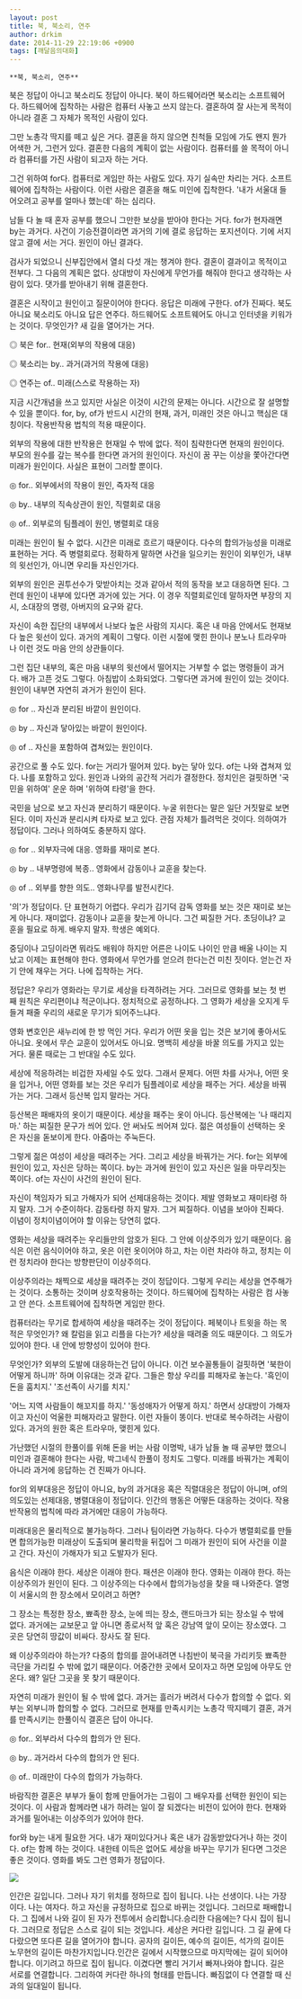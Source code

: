 ```yaml
---
layout: post
title: 북, 북소리, 연주
author: drkim
date: 2014-11-29 22:19:06 +0900
tags: [깨달음의대화]
---
```

 
    **북, 북소리, 연주**

  


북은 정답이 아니고 북소리도 정답이 아니다. 북이 하드웨어라면 북소리는 소프트웨어다. 하드웨어에 집착하는 사람은 컴퓨터 사놓고 쓰지 않는다. 결혼하여 잘 사는게 목적이 아니라 결혼 그 자체가 목적인 사람이 있다. 

  


그만 노총각 딱지를 떼고 싶은 거다. 결혼을 하지 않으면 친척들 모임에 가도 왠지 뭔가 어색한 거, 그런거 있다. 결혼한 다음의 계획이 없는 사람이다. 컴퓨터를 쓸 목적이 아니라 컴퓨터를 가진 사람이 되고자 하는 거다. 

  


그건 위하여 for다. 컴퓨터로 게임만 하는 사람도 있다. 자기 실속만 차리는 거다. 소프트웨어에 집착하는 사람이다. 이런 사람은 결혼을 해도 미인에 집착한다. '내가 서울대 들어오려고 공부를 얼마나 했는데' 하는 심리다. 

  


남들 다 놀 때 혼자 공부를 했으니 그만한 보상을 받아야 한다는 거다. for가 현자래면 by는 과거다. 사건이 기승전결이라면 과거의 기에 결로 응답하는 포지션이다. 기에 서지 않고 결에 서는 거다. 원인이 아닌 결과다. 

  


검사가 되었으니 신부집안에서 열쇠 다섯 개는 챙겨야 한다. 결혼이 결과이고 목적이고 전부다. 그 다음의 계획은 없다. 상대방이 자신에게 무언가를 해줘야 한다고 생각하는 사람이 있다. 댓가를 받아내기 위해 결혼한다. 

  


결혼은 시작이고 원인이고 질문이어야 한다다. 응답은 미래에 구한다. of가 진짜다. 북도 아니요 북소리도 아니요 답은 연주다. 하드웨어도 소프트웨어도 아니고 인터넷을 키워가는 것이다. 무엇인가? 새 길을 열어가는 거다. 

  


◎ 북은 for.. 현재(외부의 작용에 대응)  
      
◎ 북소리는 by.. 과거(과거의 작용에 대응)  
      
◎ 연주는 of.. 미래(스스로 작용하는 자) 

  


지금 시간개념을 쓰고 있지만 사실은 이것이 시간의 문제는 아니다. 시간으로 잘 설명할 수 있을 뿐이다. for, by, of가 반드시 시간의 현재, 과거, 미래인 것은 아니고 핵심은 대칭이다. 작용반작용 법칙의 적용 때문이다. 

  


외부의 작용에 대한 반작용은 현재일 수 밖에 없다. 적이 침략한다면 현재의 원인이다. 부모의 원수를 갚는 복수를 한다면 과거의 원인이다. 자신이 꿈 꾸는 이상을 쫓아간다면 미래가 원인이다. 사실은 표현이 그러할 뿐이다. 

  


◎ for.. 외부에서의 작용이 원인, 즉자적 대응   
      
◎ by.. 내부의 직속상관이 원인, 직렬회로 대응   
      
◎ of.. 외부로의 팀플레이 원인, 병렬회로 대응 

  


미래는 원인이 될 수 없다. 시간은 미래로 흐르기 때문이다. 다수의 합의가능성을 미래로 표현하는 거다. 즉 병렬회로다. 정확하게 말하면 사건을 일으키는 원인이 외부인가, 내부의 윗선인가, 아니면 우리들 자신인가다. 

  


외부의 원인은 권투선수가 맞받아치는 것과 같아서 적의 동작을 보고 대응하면 된다. 그런데 원인이 내부에 있다면 과거에 있는 거다. 이 경우 직렬회로인데 말하자면 부장의 지시, 소대장의 명령, 아버지의 요구와 같다. 

  


자신이 속한 집단의 내부에서 나보다 높은 사람의 지시다. 혹은 내 마음 안에서도 현재보다 높은 윗선이 있다. 과거의 계획이 그렇다. 이런 시절에 맺힌 한이나 분노나 트라우마나 이런 것도 마음 안의 상관들이다. 

  


그런 집단 내부의, 혹은 마음 내부의 윗선에서 떨어지는 거부할 수 없는 명령들이 과거다. 배가 고픈 것도 그렇다. 아침밥이 소화되었다. 그렇다면 과거에 원인이 있는 것이다. 원인이 내부면 자연히 과거가 원인이 된다. 

  


◎ for .. 자신과 분리된 바깥이 원인이다.   
      
◎ by .. 자신과 닿아있는 바깥이 원인이다.  
      
◎ of .. 자신을 포함하여 겹쳐있는 원인이다. 

  


공간으로 풀 수도 있다. for는 거리가 떨어져 있다. by는 닿아 있다. of는 나와 겹쳐져 있다. 나를 포함하고 있다. 원인과 나와의 공간적 거리가 결정한다. 정치인은 걸핏하면 '국민을 위하여' 운운 하며 '위하여 타령'을 한다. 

  


국민을 남으로 보고 자신과 분리하기 때문이다. 누굴 위한다는 말은 일단 거짓말로 보면 된다. 이미 자신과 분리시켜 타자로 보고 있다. 관점 자체가 틀려먹은 것이다. 의하여가 정답이다. 그러나 의하여도 충분하지 않다. 

  


◎ for .. 외부자극에 대응. 영화를 재미로 본다.   
      
◎ by .. 내부명령에 복종.. 영화에서 감동이나 교훈을 찾는다.  
      
◎ of .. 외부를 향한 의도.. 영화나무를 발전시킨다. 

  


'의'가 정답이다. 단 표현하기 어렵다. 우리가 김기덕 감독 영화를 보는 것은 재미로 보는게 아니다. 재미없다. 감동이나 교훈을 찾는게 아니다. 그건 찌질한 거다. 초딩이냐? 교훈을 필요로 하게. 배우지 말자. 학생은 예외다. 

  


중딩이나 고딩이라면 뭐라도 배워야 하지만 어른은 나이도 나이인 만큼 배울 나이는 지났고 이제는 표현해야 한다. 영화에서 무언가를 얻으려 한다는건 미친 짓이다. 얻는건 자기 안에 채우는 거다. 나에 집착하는 거다. 

  


정답은? 우리가 영화라는 무기로 세상을 타격하려는 거다. 그러므로 영화를 보는 첫 번째 원칙은 우리편이냐 적군이냐다. 정치적으로 공정하냐다. 그 영화가 세상을 오지게 두들겨 패줄 우리의 새로운 무기가 되어주느냐다. 

  


영화 변호인은 새누리에 한 방 먹인 거다. 우리가 어떤 옷을 입는 것은 보기에 좋아서도 아니요. 옷에서 무슨 교훈이 있어서도 아니요. 명백히 세상을 바꿀 의도를 가지고 있는 거다. 물론 때로는 그 반대일 수도 있다. 

  


세상에 적응하려는 비겁한 자세일 수도 있다. 그래서 문제다. 어떤 차를 사거나, 어떤 옷을 입거나, 어떤 영화를 보는 것은 우리가 팀플레이로 세상을 패주는 거다. 세상을 바꿔가는 거다. 그래서 등산복 입지 말라는 거다. 

  


등산복은 패배자의 옷이기 때문이다. 세상을 패주는 옷이 아니다. 등산복에는 '나 때리지 마.' 하는 찌질한 문구가 씌어 있다. 안 써놔도 씌어져 있다. 젊은 여성들이 선택하는 옷은 자신을 돋보이게 한다. 아줌마는 주눅든다. 

  


그렇게 젊은 여성이 세상을 때려주는 거다. 그리고 세상을 바꿔가는 거다. for는 외부에 원인이 있고, 자신은 당하는 쪽이다. by는 과거에 원인이 있고 자신은 일을 마무리짓는 쪽이다. of는 자신이 사건의 원인이 된다. 

  


자신이 책임자가 되고 가해자가 되어 선제대응하는 것이다. 제발 영화보고 재미타령 하지 말자. 그거 수준이하다. 감동타령 하지 말자. 그거 찌질하다. 이념을 보아야 진짜다. 이념이 정치이념이어야 할 이유는 당연히 없다. 

  


영화는 세상을 때려주는 우리들만의 암호가 된다. 그 안에 이상주의가 있기 때문이다. 음식은 이런 음식이어야 하고, 옷은 이런 옷이어야 하고, 차는 이런 차라야 하고, 정치는 이런 정치라야 한다는 방향판단이 이상주의다. 

  


이상주의라는 채찍으로 세상을 때려주는 것이 정답이다. 그렇게 우리는 세상을 연주해가는 것이다. 소통하는 것이며 상호작용하는 것이다. 하드웨어에 집착하는 사람은 컴 사놓고 안 쓴다. 소프트웨어에 집착하면 게임만 한다. 

  


컴퓨터라는 무기로 합세하여 세상을 때려주는 것이 정답이다. 페북이나 트윗을 하는 목적은 무엇인가? 왜 칼럼을 읽고 리플을 다는가? 세상을 때려줄 의도 때문이다. 그 의도가 있어야 한다. 내 안에 방향성이 있어야 한다. 

  


무엇인가? 외부의 도발에 대응하는건 답이 아니다. 이건 보수꼴통들이 걸핏하면 '북한이 어떻게 하니까' 하며 이유대는 것과 같다. 그들은 항상 우리를 피해자로 놓는다. '흑인이 돈을 훔치지.' '조선족이 사기를 치지.' 

  


'어느 지역 사람들이 해꼬지를 하지.' '동성애자가 어떻게 하지.' 하면서 상대방이 가해자이고 자신이 억울한 피해자라고 말한다. 이런 자들이 똥이다. 반대로 복수하려는 사람이 있다. 과거의 원한 혹은 트라우마, 맺힌게 있다. 

  


가난했던 시절의 한풀이를 위해 돈을 버는 사람 이명박, 내가 남들 놀 때 공부만 했으니 미인과 결혼해야 한다는 사람, 박그네식 한풀이 정치도 그렇다. 미래를 바꿔가는 계획이 아니라 과거에 응답하는 건 진짜가 아니다. 

  


for의 외부대응은 정답이 아니요, by의 과거대응 혹은 직렬대응은 정답이 아니며, of의 의도있는 선제대응, 병렬대응이 정답이다. 인간의 행동은 어떻든 대응하는 것이다. 작용반작용의 법칙에 따라 과거에만 대응이 가능하다. 

  


미래대응은 물리적으로 불가능하다. 그러나 팀이라면 가능하다. 다수가 병렬회로를 만들면 합의가능한 미래상이 도출되며 물리학을 뒤집어 그 미래가 원인이 되어 사건을 이끌고 간다. 자신이 가해자가 되고 도발자가 된다. 

  


음식은 이래야 한다. 세상은 이래야 한다. 패션은 이래야 한다. 영화는 이래야 한다. 하는 이상주의가 원인이 된다. 그 이상주의는 다수에서 합의가능성을 찾을 때 나와준다. 열명이 서울시의 한 장소에서 모이려고 하면? 

  


그 장소는 특정한 장소, 뾰족한 장소, 눈에 띄는 장소, 랜드마크가 되는 장소일 수 밖에 없다. 과거에는 교보문고 앞 아니면 종로서적 앞 혹은 강남역 앞이 모이는 장소였다. 그곳은 당연히 땅값이 비싸다. 장사도 잘 된다. 

  


왜 이상주의라야 하는가? 다중의 합의를 끌어내려면 나침반이 북극을 가리키듯 뾰족한 극단을 가리킬 수 밖에 없기 때문이다. 어중간한 곳에서 모이자고 하면 모임에 아무도 안 온다. 왜? 일단 그곳을 못 찾기 때문이다. 

  


자연히 미래가 원인이 될 수 밖에 없다. 과거는 흘러가 버려서 다수가 합의할 수 없다. 외부는 외부니까 합의할 수 없다. 그러므로 현재를 만족시키는 노총각 딱지떼기 결혼, 과거를 만족시키는 한풀이식 결혼은 답이 아니다. 

  


◎ for.. 외부라서 다수의 합의가 안 된다.   
      
◎ by.. 과거라서 다수의 합의가 안 된다.   
      
◎ of.. 미래만이 다수의 합의가 가능하다. 

  


바람직한 결혼은 부부가 둘이 함께 만들어가는 그림이 그 배우자를 선택한 원인이 되는 것이다. 이 사람과 함께라면 내가 하려는 일이 잘 되겠다는 비전이 있어야 한다. 현재와 과거를 밀어내는 이상주의가 있어야 한다. 

  


for와 by는 내게 필요한 거다. 내가 재미있다거나 혹은 내가 감동받았다거나 하는 것이다. of는 함께 하는 것이다. 내한테 이득은 없어도 세상을 바꾸는 무기가 된다면 그것은 좋은 것이다. 영화를 봐도 그런 영화가 정답이다. 

  



![](/files/attach/images/198/790/541/111.JPG)   


  


인간은 길입니다. 그러나 자기 위치를 정하므로 집이 됩니다. 나는 선생이다. 나는 가장이다. 나는 여자다. 하고 자신을 규정하므로 집으로 바뀌는 것입니다. 그러므로 패배합니다. 그 집에서 나와 길이 된 자가 전투에서 승리합니다.승리한 다음에는? 다시 집이 됩니다. 그러므로 정답은 스스로 길이 되는 것입니다. 세상은 커다란 길입니다. 그 길 끝에 다다랐으면 또다른 길을 열어가야 합니다. 공자의 길이든, 예수의 길이든, 석가의 길이든 노무현의 길이든 마찬가지입니다.인간은 길에서 시작했으므로 마지막에는 길이 되어야 합니다. 이기려고 하므로 집이 됩니다. 이겼다면 빨리 거기서 빠져나와야 합니다. 길은 서로를 연결합니다. 그리하여 커다란 하나의 형태를 만듭니다. 빠짐없이 다 연결할 때 신과의 일대일이 됩니다.